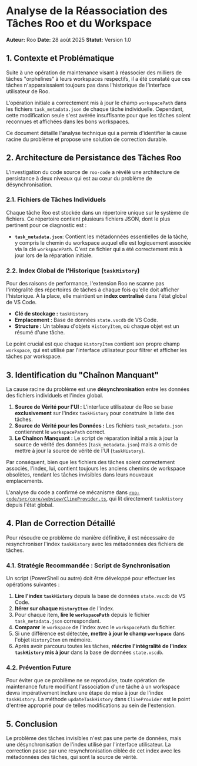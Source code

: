 # Analyse de la Réassociation des Tâches Roo et du Workspace

**Auteur:** Roo
**Date:** 28 août 2025
**Statut:** Version 1.0

## 1. Contexte et Problématique

Suite à une opération de maintenance visant à réassocier des milliers de tâches "orphelines" à leurs workspaces respectifs, il a été constaté que ces tâches n'apparaissaient toujours pas dans l'historique de l'interface utilisateur de Roo.

L'opération initiale a correctement mis à jour le champ `workspacePath` dans les fichiers `task_metadata.json` de chaque tâche individuelle. Cependant, cette modification seule s'est avérée insuffisante pour que les tâches soient reconnues et affichées dans les bons workspaces.

Ce document détaille l'analyse technique qui a permis d'identifier la cause racine du problème et propose une solution de correction durable.

## 2. Architecture de Persistance des Tâches Roo

L'investigation du code source de `roo-code` a révélé une architecture de persistance à deux niveaux qui est au cœur du problème de désynchronisation.

### 2.1. Fichiers de Tâches Individuels

Chaque tâche Roo est stockée dans un répertoire unique sur le système de fichiers. Ce répertoire contient plusieurs fichiers JSON, dont le plus pertinent pour ce diagnostic est :

-   **`task_metadata.json`**: Contient les métadonnées essentielles de la tâche, y compris le chemin du workspace auquel elle est logiquement associée via la clé `workspacePath`. C'est ce fichier qui a été correctement mis à jour lors de la réparation initiale.

### 2.2. Index Global de l'Historique (`taskHistory`)

Pour des raisons de performance, l'extension Roo ne scanne pas l'intégralité des répertoires de tâches à chaque fois qu'elle doit afficher l'historique. À la place, elle maintient un **index centralisé** dans l'état global de VS Code.

-   **Clé de stockage :** `taskHistory`
-   **Emplacement :** Base de données `state.vscdb` de VS Code.
-   **Structure :** Un tableau d'objets `HistoryItem`, où chaque objet est un résumé d'une tâche.

Le point crucial est que chaque `HistoryItem` contient son propre champ `workspace`, qui est utilisé par l'interface utilisateur pour filtrer et afficher les tâches par workspace.

## 3. Identification du "Chaînon Manquant"

La cause racine du problème est une **désynchronisation** entre les données des fichiers individuels et l'index global.

1.  **Source de Vérité pour l'UI :** L'interface utilisateur de Roo se base **exclusivement** sur l'index `taskHistory` pour construire la liste des tâches.
2.  **Source de Vérité pour les Données :** Les fichiers `task_metadata.json` contiennent le `workspacePath` correct.
3.  **Le Chaînon Manquant :** Le script de réparation initial a mis à jour la source de vérité des données (`task_metadata.json`) mais a omis de mettre à jour la source de vérité de l'UI (`taskHistory`).

Par conséquent, bien que les fichiers des tâches soient correctement associés, l'index, lui, contient toujours les anciens chemins de workspace obsolètes, rendant les tâches invisibles dans leurs nouveaux emplacements.

L'analyse du code a confirmé ce mécanisme dans [`roo-code/src/core/webview/ClineProvider.ts`](roo-code/src/core/webview/ClineProvider.ts:1444), qui lit directement `taskHistory` depuis l'état global.

## 4. Plan de Correction Détaillé

Pour résoudre ce problème de manière définitive, il est nécessaire de resynchroniser l'index `taskHistory` avec les métadonnées des fichiers de tâches.

### 4.1. Stratégie Recommandée : Script de Synchronisation

Un script (PowerShell ou autre) doit être développé pour effectuer les opérations suivantes :

1.  **Lire l'index `taskHistory`** depuis la base de données `state.vscdb` de VS Code.
2.  **Itérer sur chaque `HistoryItem`** de l'index.
3.  Pour chaque item, **lire le `workspacePath`** depuis le fichier `task_metadata.json` correspondant.
4.  **Comparer** le `workspace` de l'index avec le `workspacePath` du fichier.
5.  Si une différence est détectée, **mettre à jour le champ `workspace`** dans l'objet `HistoryItem` en mémoire.
6.  Après avoir parcouru toutes les tâches, **réécrire l'intégralité de l'index `taskHistory` mis à jour** dans la base de données `state.vscdb`.

### 4.2. Prévention Future

Pour éviter que ce problème ne se reproduise, toute opération de maintenance future modifiant l'association d'une tâche à un workspace devra impérativement inclure une étape de mise à jour de l'index `taskHistory`. La méthode `updateTaskHistory` dans `ClineProvider` est le point d'entrée approprié pour de telles modifications au sein de l'extension.

## 5. Conclusion

Le problème des tâches invisibles n'est pas une perte de données, mais une désynchronisation de l'index utilisé par l'interface utilisateur. La correction passe par une resynchronisation ciblée de cet index avec les métadonnées des tâches, qui sont la source de vérité.